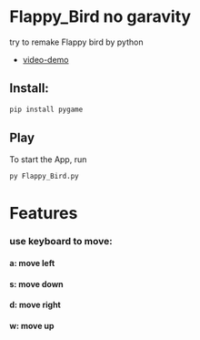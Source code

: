 # Flappy_Bird no garavity
try to remake Flappy bird by python
- [video-demo](https://www.youtube.com/shorts/5MB1kTjaoVA)
## Install: 
```bash
pip install pygame
```
## Play
To start the App, run
```bash
py Flappy_Bird.py
```
# Features
### use keyboard to move:
#### a: move left
#### s: move down
#### d: move right
#### w: move up
